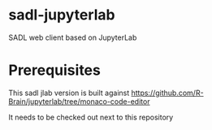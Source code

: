 # sadl-jupyterlab
SADL web client based on JupyterLab

# Prerequisites

This sadl jlab version is built against https://github.com/R-Brain/jupyterlab/tree/monaco-code-editor

It needs to be checked out next to this repository

